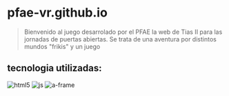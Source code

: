 # pfae-vr.github.io
>Bienvenido al juego desarrolado por el PFAE la web de Tias II para las jornadas de puertas abiertas. 
Se trata de una aventura por distintos mundos "frikis" y un juego 
## tecnologia utilizadas:
![html5](https://img.shields.io/badge/HTML-239120?style=for-the-badge&logo=html5&logoColor=white "html5")
![js](https://img.shields.io/badge/JavaScript-F7DF1E?style=for-the-badge&logo=javascript&logoColor=black "js")
![a-frame](https://img.shields.io/badge/-A--Frame%20-9cf "aframe")
